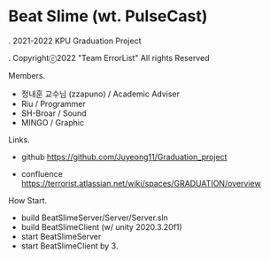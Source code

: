 # Beat Slime (wt. PulseCast)
. 2021-2022 KPU Graduation Project

. Copyrightⓒ2022 "Team ErrorList" All rights Reserved



Members.
- 정내훈 교수님 (zzapuno) / Academic Adviser
- Riu / Programmer
- SH-Broar / Sound
- MINGO / Graphic

Links.
- github
https://github.com/Juyeong11/Graduation_project

- confluence
https://terrorist.atlassian.net/wiki/spaces/GRADUATION/overview


How Start.
- build BeatSlimeServer/Server/Server.sln
- build BeatSlimeClient (w/ unity 2020.3.20f1)
- start BeatSlimeServer
- start BeatSlimeClient by 3.
